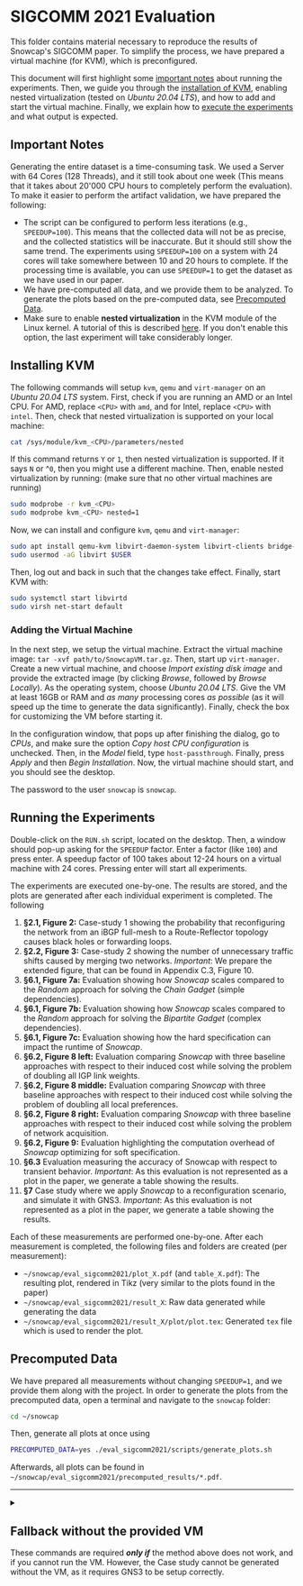 # SIGCOMM 2021 Evaluation

This folder contains material necessary to reproduce the results of Snowcap's SIGCOMM paper.
To simplify the process, we have prepared a virtual machine (for KVM), which is preconfigured.

This document will first highlight some [important notes](#important-notes) about running the experiments.
Then, we guide you through the [installation of KVM](#installing-kvm), enabling nested virtualization (tested on _Ubuntu 20.04 LTS_), and how to add and start the virtual machine.
Finally, we explain how to [execute the experiments](#running-the-experiments) and what output is expected.

## Important Notes

Generating the entire dataset is a time-consuming task.
We used a Server with 64 Cores (128 Threads), and it still took about one week (This means that it takes about 20'000 CPU hours to completely perform the evaluation).
To make it easier to perform the artifact validation, we have prepared the following:
- The script can be configured to perform less iterations (e.g., `SPEEDUP=100`). 
  This means that the collected data will not be as precise, and the collected statistics will be inaccurate.
  But it should still show the same trend.
  The experiments using `SPEEDUP=100` on a system with 24 cores will take somewhere between 10 and 20 hours to complete.
  If the processing time is available, you can use `SPEEDUP=1` to get the dataset as we have used in our paper.
- We have pre-computed all data, and we provide them to be analyzed. 
  To generate the plots based on the pre-computed data, see [Precomputed Data](#precomputed-data).
- Make sure to enable **nested virtualization** in the KVM module of the Linux kernel.
  A tutorial of this is described [here](#installing-kvm).
  If you don't enable this option, the last experiment will take considerably longer.

## Installing KVM
The following commands will setup `kvm`, `qemu` and `virt-manager` on an _Ubuntu 20.04 LTS_ system.
First, check if you are running an AMD or an Intel CPU. For AMD, replace `<CPU>` with `amd`, and for Intel, replace `<CPU>` with `intel`.
Then, check that nested virtualization is supported on your local machine:
```sh
cat /sys/module/kvm_<CPU>/parameters/nested
```
If this command returns `Y` or `1`, then nested virtualization is supported.
If it says `N` or ^`0`, then you might use a different machine.
Then, enable nested virtualization by running: (make sure that no other virtual machines are running)
```sh
sudo modprobe -r kvm_<CPU>
sudo modprobe kvm_<CPU> nested=1
```
Now, we can install and configure `kvm`, `qemu` and `virt-manager`:
```sh
sudo apt install qemu-kvm libvirt-daemon-system libvirt-clients bridge-utils virt-manager
sudo usermod -aG libvirt $USER
```
Then, log out and back in such that the changes take effect. Finally, start KVM with:
```sh
sudo systemctl start libvirtd
sudo virsh net-start default
```

### Adding the Virtual Machine
In the next step, we setup the virtual machine.
Extract the virtual machine image: `tar -xvf path/to/SnowcapVM.tar.gz`.
Then, start up `virt-manager`.
Create a new virtual machine, and choose _Import existing disk image_ and provide the extracted image (by clicking _Browse_, followed by _Browse Locally_).
As the operating system, choose _Ubuntu 20.04 LTS_.
Give the VM at least 16GB or RAM and _as many_ processing cores _as possible_ (as it will speed up the time to generate the data significantly).
Finally, check the box for customizing the VM before starting it.

In the configuration window, that pops up after finishing the dialog, go to _CPUs_, and make sure the option _Copy host CPU configuration_ is unchecked.
Then, in the _Model_ field, type `host-passthrough`.
Finally, press _Apply_ and then _Begin Installation_.
Now, the virtual machine should start, and you should see the desktop.

The password to the user `snowcap` is `snowcap`.

## Running the Experiments

Double-click on the `RUN.sh` script, located on the desktop.
Then, a window should pop-up asking for the `SPEEDUP` factor. 
Enter a factor (like `100`) and press enter.
A speedup factor of 100 takes about 12-24 hours on a virtual machine with 24 cores.
Pressing enter will start all experiments.

The experiments are executed one-by-one.
The results are stored, and the plots are generated after each individual experiment is completed.
The following 
1. **§2.1, Figure 2:**
   Case-study 1 showing the probability that reconfiguring the network from an iBGP full-mesh to a Route-Reflector topology causes black holes or forwarding loops.
2. **§2.2, Figure 3:**
   Case-study 2 showing the number of unnecessary traffic shifts caused by merging two networks.
   _Important_: We prepare the extended figure, that can be found in Appendix C.3, Figure 10.
3. **§6.1, Figure 7a:**
   Evaluation showing how _Snowcap_ scales compared to the _Random_ approach for solving the _Chain Gadget_ (simple dependencies).
4. **§6.1, Figure 7b:**
   Evaluation showing how _Snowcap_ scales compared to the _Random_ approach for solving the _Bipartite Gadget_ (complex dependencies).
5. **§6.1, Figure 7c:**
   Evaluation showing how the hard specification can impact the runtime of _Snowcap_.
6. **§6.2, Figure 8 left:**
   Evaluation comparing _Snowcap_ with three baseline approaches with respect to their induced cost while solving the problem of doubling all IGP link weights.
7. **§6.2, Figure 8 middle:**
   Evaluation comparing _Snowcap_ with three baseline approaches with respect to their induced cost while solving the problem of doubling all local preferences.
8. **§6.2, Figure 8 right:**
   Evaluation comparing _Snowcap_ with three baseline approaches with respect to their induced cost while solving the problem of network acquisition.
9. **§6.2, Figure 9:**
   Evaluation highlighting the computation overhead of _Snowcap_ optimizing for soft specification.
10. **§6.3**
    Evaluation measuring the accuracy of Snowcap with respect to transient behavior.
    _Important_: As this evaluation is not represented as a plot in the paper, we generate a table showing the results.
11. **§7**
    Case study where we apply _Snowcap_ to a reconfiguration scenario, and simulate it with GNS3.
    _Important_: As this evaluation is not represented as a plot in the paper, we generate a table showing the results.

Each of these measurements are performed one-by-one.
After each measurement is completed, the following files and folders are created (per measurement):
- `~/snowcap/eval_sigcomm2021/plot_X.pdf` (and `table_X.pdf`): The resulting plot, rendered in Tikz (very similar to the plots found in the paper)
- `~/snowcap/eval_sigcomm2021/result_X`: Raw data generated while generating the data
- `~/snowcap/eval_sigcomm2021/result_X/plot/plot.tex`: Generated `tex` file which is used to render the plot.

## Precomputed Data

We have prepared all measurements without changing `SPEEDUP=1`, and we provide them along with the project.
In order to generate the plots from the precomputed data, open a terminal and navigate to the `snowcap` folder:
```sh
cd ~/snowcap
```
Then, generate all plots at once using
```sh
PRECOMPUTED_DATA=yes ./eval_sigcomm2021/scripts/generate_plots.sh
```
Afterwards, all plots can be found in `~/snowcap/eval_sigcomm2021/precomputed_results/*.pdf`.



---



<details>
<summary>
<h2>Fallback without the provided VM</h2>
These commands are required <em><strong>only if</strong></em> the method above does not work, and if you cannot run the VM.
However, the Case study cannot be generated without the VM, as it requires GNS3 to be setup correctly.
</summary>

There are two different ways to perform the measurements without using the provided VM.
The first one uses the docker image, and the second one uses native compilation, where all dependencies need to be installed manually.

<details>
<summary>
<h3>Docker Method</h3>
</summary>

This method runs _Snowcap_ and all all scripts generating the plots in a prepared docker image, which has all dependencies installed and setup correctly.

#### Docker Setup

This method requires Docker to be installed and configured correctly on your system.
The following commands can be used to install and setup docker on an _Ubuntu 20.04 LTS_ system (taken from the [original Docker documentation](https://docs.docker.com/engine/install/ubuntu/)):
```sh
sudo apt-get install apt-transport-https ca-certificates curl gnupg lsb-release
curl -fsSL https://download.docker.com/linux/ubuntu/gpg | sudo gpg --dearmor -o /usr/share/keyrings/docker-archive-keyring.gpg
sudo apt-get update
sudo apt-get install docker-ce docker-ce-cli containerd.io
sudo groupadd docker
sudo usermod -aG docker $USER
```
Then, log out and back in such that the changes take effect. Finally, start docker with:
```sh
sudo systemctl start docker
sudo systemctl start containerd
```

#### Running the experiments

Make sure that the current working directory is at the root of the project (where the file `Dockerfile` is located).
First, you have to build the docker file (make sure you run it as non-root):
```sh
docker build -t snowcap .
```

Then, you can start the evaluation process. 
You can change the `SPEEDUP` factor to reduce the number of iterations.
You can also specify the number of threads which should be spawned by adding `-e "THREADS=X"` to the command (before the last argument `snowcap`).
To use all threads available to the system, remove this argument.
```sh
docker run -v "$(pwd)/eval_sigcomm2021:/snowcap/eval_sigcomm2021" -t -e "SPEEDUP=100" snowcap
```

After execution has finished, you can find all generated files at `eval_sigcomm2021/`.
Notice, that 

#### Running the case study

For running the case study, you must first make sure that GNS3 is setup properly.
For this, install `gns3-server` and `gns3-gui` on the system.
Then, start up `gns3-gui` and add the following appliances:
- [FRRouting](https://gns3.com/marketplace/appliances/frr), and name it _exactly_ `FRR 7.3.1` (capitalization and spacing is important!).
- [Python, Go, Perl, PHP](https://gns3.com/marketplace/appliances/python-go-perl-php), and name it _exactly_ `Python, Go, Perl, PHP` (capitalization and spacing is important!).
Also, make sure that no authentication is required to connect to the GNS3 server (by editing the file `~/.config/GNS3/<VERSION>/gns3_server.conf` and setting `auth = False`).
Then, you can perform the measurement by running the following commands in the project root directory:

```sh
mkdir eval_sigcomm2021/result_11
gns3server > /dev/null 2>&1 &
sleep 5
docker run -v "$(pwd)/eval_sigcomm2021:/snowcap/eval_sigcomm2021" -t snowcap /snowcap/target/release/snowcap_main run -r -s 3 -a --json /snowcap/eval_sigcomm2021/result_11/random.json topology-zoo /snowcap/eval_sigcomm2021/topology_zoo/HiberniaIreland.gml FM2RR -s 10
docker run -v "$(pwd)/eval_sigcomm2021:/snowcap/eval_sigcomm2021" -t snowcap /snowcap/target/release/snowcap_main run --json /snowcap/eval_sigcomm2021/result_11/snowcap.json topology-zoo /snowcap/eval_sigcomm2021/topology_zoo/HiberniaIreland.gml FM2RR -s 10
docker run -v "$(pwd)/eval_sigcomm2021:/snowcap/eval_sigcomm2021" -t snowcap sh -c "cd /snowcap && python3.8 eval_sigcomm2021/scripts/table_11.py"
```

#### Using Precomputed Data

You can also generate the plots for the precomputed data.
For this, build the docker image (as explained above), and then type:

```sh
docker run -v "$(pwd)/eval_sigcomm2021:/snowcap/eval_sigcomm2021" -t -e "PRECOMPUTED_DATA=yes" snowcap sh /snowcap/eval_sigcomm2021/scripts/generate_plots.sh
```

You can then find all generated plots at `eval_sigcomm2021/precomputed_results/`.

</details>

<details>
<summary>
<h3>Native Compilation</h3>
</summary>

#### Dependencies

- Stable [Rust toolchain](https://www.rust-lang.org/tools/install) (1.49 or higher, you might need to update the toolchain: `rustup update`, and make sure to have the cargo directory in the `$PATH` variable.)
- Python 3.8 or higher, with the packages `numpy`, `pandas` and `matplotlib` installed.
- Latex build environment (and the program `pdflatex` available).
- GNS3 (`gns3-server` and `gns3-gui`)

#### Setup

In the project root directory, build the project. (Don't forget to build for the release version)

``` sh
cargo build --release
```

#### General Notes

- Many experiments are based on topologies from Topology Zoo.
  These topologies are located at: `eval_sigcomm2021/topology_zoo/`.
  Our procedure for some topologies to generate configuration does not work in all cases, and these can safely be ignored (they will be ignored when using the commands below).
- All images in the paper are generated with Tikz.
  Hence, all scripts require the user to have a working installation of LaTeX on the machine.
  If LaTeX is not available on the server, you can copy the results `eval_sigcomm2021/result_*` to a local machine and run the python scripts from there.
- Once the script is executed, the plot is stored at `eval_sigcomm2021/plot_*.pdf`.
- It takes a very long time (several days) to run all experiments.
  All experiments are run in parallel, and hence, the more cores you use the better.
  We have used a server with 64 cores (128 threads) to speed up the process.
- All commands must be executed from the project root.

#### Case Study: IGP Reconfiguraiton (§2.1, Figure 2)

The first case study measures the probability of a reconfiguration ordering to violate reachability.
We take the topology zoo networks, and use the scenario `FM2RR`.
The following tests three different approaches:

- Random ordering of the commands
- Random ordering of the routers to reconfigure
- Best-practice: _Insert_ before _Update_ before _Remove_.

Reduce the number of iterations `-i 10000` to speed up the process. 

``` sh
mkdir eval_sigcomm2021/result_1
for topo in $(ls eval_sigcomm2021/topology_zoo); do 
    RUST_LOG=none ./target/release/problem_probability -i 10000 -n 10 -s FM2RR --many-prefixes eval_sigcomm2021/topology_zoo/${topo} probability -s -o eval_sigcomm2021/result_1/${topo}.json
done
python eval_sigcomm2021/scripts/plot_1.py
```

#### Case Study: Network Acquisition (§2.2, Figure 3)

The second case study measures the number of traffic shifts induced by performing a network merging scenario in a random fashion.
Here, we will produce the extended version from Figure 10 (in Appendix A).
For some topologies in TopologyZoo, the Network Acquisition scenario does not result in a valid configuration (due to graph properties).
These topologies are skipped (which is why the error `checks failed!` appears).

Reduce the number of iterations `-i 10000` to speed up the process. 

```sh
mkdir eval_sigcomm2021/result_2
for topo in $(ls eval_sigcomm2021/topology_zoo); do 
    RUST_LOG=none ./target/release/problem_probability --many-prefixes -i 10000 -n 1 -s NetAcq --seed 10 eval_sigcomm2021/topology_zoo/${topo} cost -a -f 100 -o eval_sigcomm2021/result_2/${topo}.json
done
python eval_sigcomm2021/scripts/plot_2.py
```

#### Evaluation: Scalability (Number of Commands) (§6.1, Figure 7a)

The first evaluation compares _Snowcap_ to the _Random_ approach for solving a simple problem, which can be scaled along the number of commands.
The _Random_ approach scales really bad, and it takes a very long time to find the correct order per chance.
Therefore, we just run the _Random_ approach up to a size of 9 (which already takes quite a while).
After that, we only do the computation for the _Exploration Only_ approach and _Snowcap_ itself. 

Reduce the number of iterations `-i 1000` to speed up the process.

```sh
mkdir eval_sigcomm2021/result_3
for N in 1 2 3 4 5 6 7 8 9; do
    RUST_LOG=none ./target/release/snowcap_main bench strategy --random --tree --main --json eval_sigcomm2021/result_3/n${N}.json -i 1000 example chain-gadget -r ${N}
done
for N in 10 11 12 13 14 15 16 17 18 19 20 30 40 50 60 70 80 90 100; do
    RUST_LOG=none ./target/release/snowcap_main bench strategy --tree --main --json eval_sigcomm2021/result_3/n${N}.json -i 1000 example chain-gadget -r ${N}
done
python eval_sigcomm2021/scripts/plot_3.py
```

#### Evaluation: Scalability (Difficult Dependencies) (§6.1, Figure 7b)

The second evaluation compares _Snowcap_ to the _Random_ and the _Exploration Only_ approach for solving a more complex problem, which can be scaled along the number of dependency groups without immediate effect.
Here, the _Exploration Only_, and the _Random_ approach scale really bad.
Therefore, we run the _Exploration Only_ approach up to 5, and the _Random_ approach up to 16 dependency groups, but _Snowcap_ for up to 20.

Reduce the number of iterations `-i 1000` to speed up the process.

```sh
mkdir eval_sigcomm2021/result_4
for N in 1 2 3 4 5; do
    RUST_LOG=none ./target/release/snowcap_main bench strategy --random --tree --main --json eval_sigcomm2021/result_4/n${N}.json -i 1000 example difficult-gadget-repeated -r ${N}
done
for N in 6 7 8 9 10 11 12 13 14 15 16; do
    RUST_LOG=none ./target/release/snowcap_main bench strategy --random --main --json eval_sigcomm2021/result_4/n${N}.json -i 1000 example difficult-gadget-repeated -r ${N}
done
for N in 17 18 19 20; do
    RUST_LOG=none ./target/release/snowcap_main bench strategy --main --json eval_sigcomm2021/result_4/n${N}.json -i 1000 example difficult-gadget-repeated -r ${N}
done
python eval_sigcomm2021/scripts/plot_4.py
```

#### Evaluation: Scalability (Specification Complexity) (§6.1, Figure 7c)

For this evaluation, we let _Snowcap_ run on the _Abilene Network_ (form Topology Zoo), while varying the number of commands and the complexity of the specification.
We vary the complexity of the specification from 0 to 66 (number of flows that are restricted), and we vary the number of commands from 5 to 29.

```sh
mkdir eval_sigcomm2021/result_5
for r in 1 3 5 7 9 11 13; do
    for v in $(seq 0 66); do
        RUST_LOG=none ./target/release/snowcap_main bench strategy --main -i 1000 --json eval_sigcomm2021/result_5/r${r}_v${v}.json example variable-abilene-network -i ${v} -r ${r}
    done
done
python eval_sigcomm2021/scripts/plot_5.py
```

#### Evaluation: Effectiveness (IGPx2) (§6.2, Figure 8 left)

We run the scenario _IGPx2_ on _Snowcap_ (while minimizing traffic shifts), as well as _Most-Important-First_ and _Most-Important-Last_, and the _Random_ approach on all topologies from topology-zoo.
This will take quite some time, so make sure you use as many cores as possible.
You can reduce the number of iterations by changing `-i 10000`.

```sh
mkdir eval_sigcomm2021/result_6
for topo in $(ls eval_sigcomm2021/topology_zoo); do 
    if [ "$topo" == "GtsCe.gml" ]; then
        echo "Skipping GtsCe.gml!"
    else
       RUST_LOG=none ./target/release/snowcap_main bench optimizer --main --mif --mil --random -i 10000 --json eval_sigcomm2021/result_6/${topo}.json topology-zoo -m eval_sigcomm2021/topology_zoo/${topo} IGPx2
    fi
done
python eval_sigcomm2021/scripts/plot_6-8.py 6
```

#### Evaluation: Effectiveness (LPx2) (§6.2, Figure 8 middle)

We run the scenario _LPx2_ on _Snowcap_ (while minimizing traffic shifts), as well as _Most-Important-First_ and _Most-Important-Last_, and the _Random_ approach on all topologies from topology-zoo.
This will take quite some time, so make sure you use as many cores as possible.
You can reduce the number of iterations by changing `-i 10000`.

```sh
mkdir eval_sigcomm2021/result_7
for topo in $(ls eval_sigcomm2021/topology_zoo); do 
    if [ "$topo" == "GtsCe.gml" ]; then
        echo "Skipping GtsCe.gml!"
    else
       RUST_LOG=none ./target/release/snowcap_main bench optimizer --main --mif --mil --random -i 10000 --json eval_sigcomm2021/result_7/${topo}.json topology-zoo -m eval_sigcomm2021/topology_zoo/${topo} LPx2
    fi
done
python eval_sigcomm2021/scripts/plot_6-8.py 7
```

#### Evaluation: Effectiveness (NetAcq) (§6.2, Figure 8 right)

We run the scenario _NetAcq_ on _Snowcap_ (while minimizing traffic shifts), as well as _Most-Important-First_ and _Most-Important-Last_, and the _Random_ approach on all topologies from topology-zoo.
This will take quite some time, so make sure you use as many cores as possible.
You can reduce the number of iterations by changing `-i 10000`.

```sh
mkdir eval_sigcomm2021/result_8
for topo in $(ls eval_sigcomm2021/topology_zoo); do 
    if [ "$topo" == "GtsCe.gml" ]; then
        echo "Skipping GtsCe.gml!"
    else
       RUST_LOG=none ./target/release/snowcap_main bench optimizer --main --mif --mil --random -i 10000 --json eval_sigcomm2021/result_8/${topo}.json topology-zoo -m eval_sigcomm2021/topology_zoo/${topo} NetAcq
    fi
done
python eval_sigcomm2021/scripts/plot_6-8.py 8
```

#### Evaluation: Optimization Overhead (§6.2, Figure 9)

We run the scenario _FM2RR_ on _Snowcap_, once while minimizing for traffic shifts, and once without minimization.
In addition, we run the same scenario using the _Random_ approach for comparison.
We then compare the number of states, that have been explored.

```sh
mkdir eval_sigcomm2021/result_9
for topo in $(ls eval_sigcomm2021/topology_zoo); do 
    if [ "$topo" == "GtsCe.gml" ]; then
        echo "Skipping GtsCe.gml!"
    else
        RUST_LOG=none ./target/release/snowcap_main bench strategy --main -i 64 -t 100000 --json eval_sigcomm2021/result_9/${topo}.strat.json topology-zoo -m eval_sigcomm2021/topology_zoo/${topo} FM2RR &&\
        RUST_LOG=none ./target/release/snowcap_main bench optimizer --main -i 64 -t 100000 --json eval_sigcomm2021/result_9/${topo}.optim.json topology-zoo -m eval_sigcomm2021/topology_zoo/${topo} FM2RR &&\
        RUST_LOG=none ./target/release/snowcap_main bench strategy --random -i 10000 --json eval_sigcomm2021/result_9/${topo}.rand.json topology-zoo -m eval_sigcomm2021/topology_zoo/${topo} FM2RR
    fi
done
python eval_sigcomm2021/scripts/plot_9.py
```

#### Evaluation: Accuracy of Snowcap (§6.3)

We load the _Switch_ topology from Topology Zoo, on top of which we reconfigure the random configuration to remove one external session.
During this, we assert that some path conditions are still ensured.
This will not generate a plot, but a Table summarizing the results.

```sh
mkdir eval_sigcomm2021/result_10
RUST_LOG=none ./target/release/snowcap_main transient eval_sigcomm2021/topology_zoo/SwitchL3.gml -i 1000 -r | tee eval_sigcomm2021/result_10/raw_output
python eval_sigcomm2021/scripts/table_10.py
```

#### Case Study with GNS3 (§7)

For running the case study, you must first make sure that GNS3 is setup properly.
For this, install `gns3-server` and `gns3-gui` on the system.
Then, start up `gns3-gui` and add the following appliances:
- [FRRouting](https://gns3.com/marketplace/appliances/frr), and name it _exactly_ `FRR 7.3.1` (capitalization and spacing is important!).
- [Python, Go, Perl, PHP](https://gns3.com/marketplace/appliances/python-go-perl-php), and name it _exactly_ `Python, Go, Perl, PHP` (capitalization and spacing is important!).
Also, make sure that no authentication is required to connect to the GNS3 server (by editing the file `~/.config/GNS3/<VERSION>/gns3_server.conf` and setting `auth = False`).
Then, you can perform the measurement by running the following commands in the project root directory:

```sh
mkdir eval_sigcomm2021/result_11
gns3server > /dev/null 2>&1 &
sleep 5
./target/release/snowcap_main run -r -s 3 -a --json eval_sigcomm2021/result_11/random.json topology-zoo eval_sigcomm2021/topology_zoo/HiberniaIreland.gml FM2RR -s 10
./target/release/snowcap_main run --json eval_sigcomm2021/result_11/snowcap.json topology-zoo eval_sigcomm2021/topology_zoo/HiberniaIreland.gml FM2RR -s 10
python3.8 ./eval_sigcomm2021/scripts/table_11.py
```

#### Using Precomputed Data

You can also generate the plots for the precomputed data.
For this, build the docker image (as explained above), and then type:

```sh
PRECOMPUTED_DATA=yes ./eval_sigcomm2021/scripts/generate_plots.sh
```

You can then find all generated plots at `eval_sigcomm2021/precomputed_results/`.

</details>
</details>
